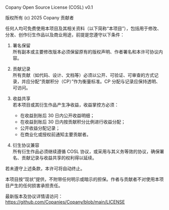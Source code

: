 Copany Open Source License (COSL) v0.1

版权所有 (c) 2025 Copany 贡献者

任何人均可免费使用本项目及其相关资料（以下简称“本项目”），包括用于修改、分发、创作衍生作品以及商业用途，前提是您遵守以下条件：

1. 署名保留  
   所有副本或主要修改版本必须保留原有的版权声明、作者署名和本许可协议内容。

2. 贡献记录  
   所有贡献（如代码、设计、文档等）必须以公开、可验证、可审查的方式记录，并应分配“贡献积分（CP）”作为衡量标准。CP 分配与记录应保持透明、可访问。

3. 收益共享  
   若本项目或其衍生作品产生净收益，收益掌控方必须：

   - 在收益到账后 30 日内公开收益明细；
   - 在收益到账后 30 日内按贡献积分比例进行收益分配；
   - 公开收益分配记录；
   - 在商业化或授权前通知主要贡献者。

4. 衍生协议兼容  
   所有衍生作品必须继续遵循 COSL 协议，或采用与其义务等效的协议，确保署名、贡献记录与收益共享的权利得以延续。

若未遵守上述条款，本许可将自动终止。

本项目按“现状”提供，不附带任何明示或暗示的担保。作者与贡献者不对使用本项目产生的任何损害承担责任。

最新版本及协议详情请访问：
https://github.com/Copanies/Copany/blob/main/LICENSE
